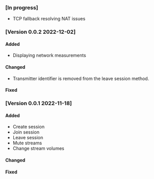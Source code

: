 ### [In progress]

* TCP fallback resolving NAT issues

### [Version 0.0.2 2022-12-02]
#### Added

* Displaying network measurements

#### Changed

* Transmitter identifier is removed from the leave session method.

#### Fixed

### [Version 0.0.1 2022-11-18]
#### Added

* Create session
* Join session
* Leave session
* Mute streams
* Change stream volumes

#### Changed

#### Fixed
